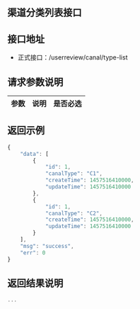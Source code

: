 渠道分类列表接口
----------

接口地址
----------
  * 正式接口：/userreview/canal/type-list

请求参数说明
----------
|  参数         |说明          |是否必选|
| ------------- |:-------------|:-----:|

返回示例
----------
```javascript
{
    "data": [
        {
            "id": 1,
            "canalType": "C1",
            "createTime": 1457516410000,
            "updateTime": 1457516410000
        },
        {
            "id": 1,
            "canalType": "C2",
            "createTime": 1457516410000,
            "updateTime": 1457516410000
        }
    ],
    "msg": "success",
    "err": 0
}
```

返回结果说明
----------
```javascript
...
```